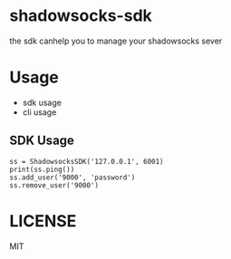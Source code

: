 # shadowsocks-sdk
the sdk canhelp you to manage your shadowsocks sever

# Usage

- sdk usage
- cli usage

## SDK Usage

```
ss = ShadowsocksSDK('127.0.0.1', 6001)
print(ss.ping())
ss.add_user('9000', 'password')
ss.remove_user('9000')
```

# LICENSE

MIT
